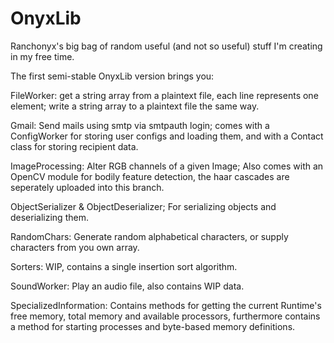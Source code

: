 # OnyxLib
Ranchonyx's big bag of random useful (and not so useful) stuff I'm creating in my free time.

The first semi-stable OnyxLib version brings you:

FileWorker: get a string array from a plaintext file, each line represents one element; write a string array to a plaintext file the same way.

Gmail: Send mails using smtp via smtpauth login; comes with a ConfigWorker for storing user configs and loading them, and with a Contact class for storing recipient data.

ImageProcessing: Alter RGB channels of a given Image; Also comes with an OpenCV module for bodily feature detection, the haar cascades are seperately uploaded into this branch.

ObjectSerializer & ObjectDeserializer; For serializing objects and deserializing them.

RandomChars: Generate random alphabetical characters, or supply characters from you own array.

Sorters: WIP, contains a single insertion sort algorithm.

SoundWorker: Play an audio file, also contains WIP data.

SpecializedInformation: Contains methods for getting the current Runtime's free memory, total memory and available processors, furthermore contains a method for starting processes and byte-based memory definitions.
